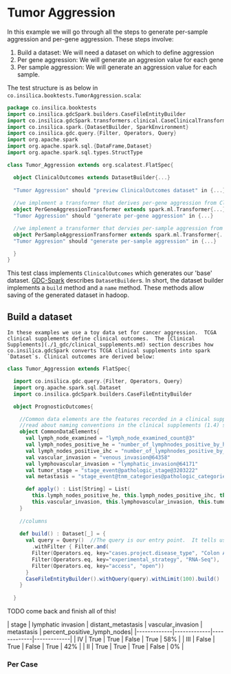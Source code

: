 # Tumor Aggression
  In this example we will go through all the steps to generate per-sample aggression and per-gene aggression. These steps involve:

1. Build a dataset: We will need a dataset on which to define aggression
2. Per gene aggression: We will generate an aggresion value for each gene
3. Per sample aggression: We will generate an aggression value for each sample.

The test structure is as below in `co.insilica.booktests.TumorAggression.scala`: 
```scala
package co.insilica.booktests
import co.insilica.gdcSpark.builders.CaseFileEntityBuilder
import co.insilica.gdcSpark.transformers.clinical.CaseClinicalTransformer
import co.insilica.spark.{DatasetBuilder, SparkEnvironment}
import co.insilica.gdc.query.{Filter, Operators, Query}
import org.apache.spark
import org.apache.spark.sql.{DataFrame,Dataset}
import org.apache.spark.sql.types.StructType

class Tumor_Aggression extends org.scalatest.FlatSpec{

  object ClinicalOutcomes extends DatasetBuilder{...}
  
  "Tumor Aggression" should "preview ClinicalOutcomes dataset" in {...}
  
  //we implement a transformer that derives per-gene aggression from ClinicalOutcomes
  object PerGeneAggressionTransformer extends spark.ml.Transformer{...}
  "Tumor Aggression" should "generate per-gene aggression" in {...}

  //we implement a transformer that dervies per-sample aggression from ClinicalOutcomes
  object PerSampleAggressionTransformer extends spark.ml.Transformer{...}
  "Tumor Aggresion" should "generate per-sample aggression" in {...}

  }
}
```
This test class implements `ClinicalOutcomes` which generates our 'base' dataset. [GDC-Spark](../1_gdc/3_gdc-spark.md) describes `DatasetBuilder`s. In short, the dataset builder implements a `build` method and a `name` method.  These methods allow saving of the generated dataset in hadoop.

## Build a dataset
    In these examples we use a toy data set for cancer aggression.  TCGA clinical supplements define clinical outcomes.  The [Clinical Supplements](./1_gdc/clinical_supplements.md) section describes how co.insilica.gdcSpark converts TCGA clinical supplements into spark `Dataset`s. Clinical outcomes are derived below:
  
```scala
class Tumor_Aggression extends FlatSpec{

  import co.insilica.gdc.query.{Filter, Operators, Query}
  import org.apache.spark.sql.Dataset
  import co.insilica.gdcSpark.builders.CaseFileEntityBuilder

  object PrognosticOutcomes{

    //Common data elements are the features recorded in a clinical supplement.
    //read about naming conventions in the clinical supplements (1.4) section.  
    object CommonDataElements{
      val lymph_node_examined = "lymph_node_examined_count@3"
      val lymph_nodes_positive_he = "number_of_lymphnodes_positive_by_he@3086388"
      val lymph_nodes_positive_ihc = "number_of_lymphnodes_positive_by_ihc@3086383"
      val vascular_invasion = "venous_invasion@64358"
      val lymphovascular_invasion = "lymphatic_invasion@64171"
      val tumor_stage = "stage_event@pathologic_stage@3203222"
      val metastasis = "stage_event@tnm_categories@pathologic_categories@pathologic_M@3045439"

      def apply() : List[String] = List(
        this.lymph_nodes_positive_he, this.lymph_nodes_positive_ihc, this.lymph_node_examined,
        this.vascular_invasion, this.lymphovascular_invasion, this.tumor_stage, this.metastasis)
    }
    
    //columns 
    
    def build() : Dataset[_] = {
      val query = Query()  //The query is our entry point.  It tells us what to get from gdc
        .withFilter { Filter.and(
        Filter(Operators.eq, key="cases.project.disease_type", "Colon Adenocarcinoma"),
        Filter(Operators.eq, key="experimental_strategy", "RNA-Seq"),
        Filter(Operators.eq, key="access", "open"))
      }
      CaseFileEntityBuilder().withQuery(query).withLimit(100).build()
    }
    
  }
  ```
  TODO come back and finish all of this!
  
  
  | stage | lymphatic invasion | distant_metastasis | vascular_invasion | metastasis | percent_positive_lymph_nodes|
  |-------------|-------------|-------------|-------------|
  | IV | True | True | False | True | 58% |
  | III | False | True | False | True | 42% |
  | II | True | True | True | False | 0% |
  
### Per Case
```scala
```